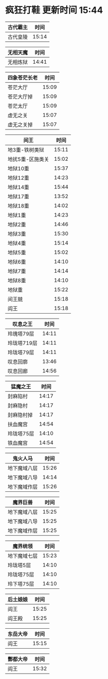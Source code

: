 # 疯狂打鞋 更新时间 15:44

| 古代霸主   | 时间    |
|--------|-------|
| 古代皇陵 | 15:14 |

| 无相天魔   | 时间    |
|--------|-------|
| 无相炼狱 | 14:41 |

| 四象苍茫长老   | 时间    |
|--------|-------|
| 苍茫大厅 | 15:09 |
| 苍茫大厅掉 | 15:09 |
| 苍茫太厅 | 15:09 |
| 虚无之关 | 15:07 |
| 虚无之关掉 | 15:07 |

| 间王   | 时间    |
|--------|-------|
| 地3重-铁树类狱 | 15:11 |
| 地扰5重-区施类关 | 15:02 |
| 地狱10重 | 15:37 |
| 地狱12重 | 14:23 |
| 地狱14重 | 15:44 |
| 地狱17重 | 13:52 |
| 地狱18重 | 14:02 |
| 地狱1重 | 14:23 |
| 地狱2重 | 14:46 |
| 地狱3重 | 15:30 |
| 地狱4重 | 15:14 |
| 地狱5重 | 15:02 |
| 地狱6重 | 14:10 |
| 地狱7重 | 14:14 |
| 地狱8重 | 14:10 |
| 地狱重 | 15:22 |
| 间王兢 | 15:18 |
| 阎王 | 15:18 |

| 叹息之王   | 时间    |
|--------|-------|
| 玲瑰塔79层 | 14:11 |
| 玲珑塔719层 | 14:11 |
| 玲珑塔79层 | 14:11 |
| 叹息回廓 | 13:46 |
| 叹息回廊 | 14:56 |

| 猛魔之王   | 时间    |
|--------|-------|
| 封麻陷村 | 14:17 |
| 封麻隐村 | 14:17 |
| 封麻隐村掉 | 14:17 |
| 扶血魔宫 | 14:54 |
| 玲珑塔75层 | 14:10 |
| 铁血魔宫 | 14:54 |

| 鬼火人马   | 时间    |
|--------|-------|
| 地下魔域八层 | 15:26 |
| 地下魔域八导 | 14:14 |
| 地下魔域作层 | 15:26 |

| 魔界巨兽   | 时间    |
|--------|-------|
| 地下魔域八层 | 15:25 |
| 地下魔域八导 | 15:25 |
| 地下魔域作层 | 15:25 |

| 魔界统领   | 时间    |
|--------|-------|
| 地下魔域七层 | 15:23 |
| 玲珑塔5层 | 14:10 |
| 玲珑塔75层 | 14:10 |
| 玲下塔75层 | 14:10 |

| 后土娘娘   | 时间    |
|--------|-------|
| 阎王 | 15:25 |
| 阎王殿 | 15:25 |

| 东岳大帝   | 时间    |
|--------|-------|
| 阎王 | 15:15 |

| 酆都大帝   | 时间    |
|--------|-------|
| 阎王 | 15:32 |
